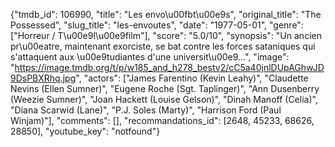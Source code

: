 {"tmdb_id": 106990, "title": "Les envo\u00fbt\u00e9s", "original_title": "The Possessed", "slug_title": "les-envoutes", "date": "1977-05-01", "genre": ["Horreur / T\u00e9l\u00e9film"], "score": "5.0/10", "synopsis": "Un ancien pr\u00eatre, maintenant exorciste, se bat contre les forces sataniques qui s'attaquent aux \u00e9tudiantes d'une universit\u00e9...", "image": "https://image.tmdb.org/t/p/w185_and_h278_bestv2/cC5a40jnlDUpAGhwJD9DsPBXRhq.jpg", "actors": ["James Farentino (Kevin Leahy)", "Claudette Nevins (Ellen Sumner)", "Eugene Roche (Sgt. Taplinger)", "Ann Dusenberry (Weezie Sumner)", "Joan Hackett (Louise Gelson)", "Dinah Manoff (Celia)", "Diana Scarwid (Lane)", "P.J. Soles (Marty)", "Harrison Ford (Paul Winjam)"], "comments": [], "recommandations_id": [2648, 45233, 68626, 28850], "youtube_key": "notfound"}